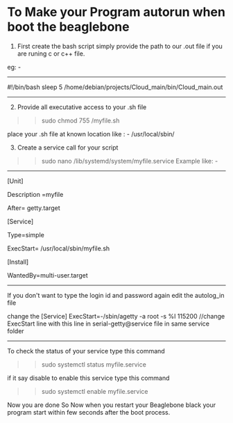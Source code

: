 To Make your Program autorun when boot the beaglebone
=============================================================
1. First create the bash script simply provide the path to our .out file if you are runing c or c++ file.

eg: - 
________________________________________________________
#!/bin/bash 
sleep 5
/home/debian/projects/Cloud_main/bin/Cloud_main.out
________________________________________________________
2. Provide all executative access to your .sh file 

>> sudo chmod 755 /myfile.sh

place your .sh file at known location 
like : - /usr/local/sbin/

3. Create a service call for your script

>> sudo nano /lib/systemd/system/myfile.service
Example like: - 

_____________________________________________________
[Unit]

Description =myfile

After= getty.target

[Service]

Type=simple

ExecStart= /usr/local/sbin/myfile.sh

[Install]

WantedBy=multi-user.target
_____________________________________________________

If you don't want to type the login id and password again edit the autolog_in file 

change the 
[Service]
ExecStart=-/sbin/agetty -a root -s %I 115200      //change ExecStart line with this line in serial-getty@service file in same service folder
_____________________________________________________________________________________________________________

To check the status of your service type this command 

>> sudo systemctl status myfile.service

if it say disable to enable this service type this command

>> sudo systemctl enable myfile.service 

Now you are done 
So Now when you restart your Beaglebone black your program start within few seconds after the boot process. 


